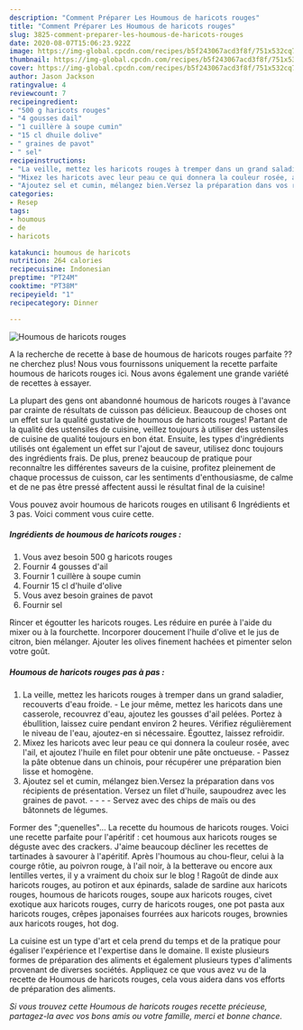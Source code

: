 ```yaml
---
description: "Comment Préparer Les Houmous de haricots rouges"
title: "Comment Préparer Les Houmous de haricots rouges"
slug: 3825-comment-preparer-les-houmous-de-haricots-rouges
date: 2020-08-07T15:06:23.922Z
image: https://img-global.cpcdn.com/recipes/b5f243067acd3f8f/751x532cq70/houmous-de-haricots-rouges-photo-principale-de-la-recette.jpg
thumbnail: https://img-global.cpcdn.com/recipes/b5f243067acd3f8f/751x532cq70/houmous-de-haricots-rouges-photo-principale-de-la-recette.jpg
cover: https://img-global.cpcdn.com/recipes/b5f243067acd3f8f/751x532cq70/houmous-de-haricots-rouges-photo-principale-de-la-recette.jpg
author: Jason Jackson
ratingvalue: 4
reviewcount: 7
recipeingredient:
- "500 g haricots rouges"
- "4 gousses dail"
- "1 cuillère à soupe cumin"
- "15 cl dhuile dolive"
- " graines de pavot"
- " sel"
recipeinstructions:
- "La veille, mettez les haricots rouges à tremper dans un grand saladier, recouverts d&#39;eau froide. Le jour même, mettez les haricots dans une casserole, recouvrez d&#39;eau, ajoutez les gousses d&#39;ail pelées. Portez à ébullition, laissez cuire pendant environ 2 heures. Vérifiez régulièrement le niveau de l&#39;eau, ajoutez-en si nécessaire. Égouttez, laissez refroidir."
- "Mixez les haricots avec leur peau ce qui donnera la couleur rosée, avec l&#39;ail, et ajoutez l&#39;huile en filet pour obtenir une pâte onctueuse. Passez la pâte obtenue dans un chinois, pour récupérer une préparation bien lisse et homogène."
- "Ajoutez sel et cumin, mélangez bien.Versez la préparation dans vos récipients de présentation. Versez un filet d&#39;huile, saupoudrez avec les graines de pavot.     Servez avec des chips de maïs ou des bâtonnets de légumes."
categories:
- Resep
tags:
- houmous
- de
- haricots

katakunci: houmous de haricots 
nutrition: 264 calories
recipecuisine: Indonesian
preptime: "PT24M"
cooktime: "PT38M"
recipeyield: "1"
recipecategory: Dinner

---
```



![Houmous de haricots rouges](https://img-global.cpcdn.com/recipes/b5f243067acd3f8f/751x532cq70/houmous-de-haricots-rouges-photo-principale-de-la-recette.jpg)

A la recherche de recette à base de houmous de haricots rouges parfaite ?? ne cherchez plus! Nous vous fournissons uniquement la recette parfaite houmous de haricots rouges ici. Nous avons également une grande variété de recettes à essayer.

La plupart des gens ont abandonné houmous de haricots rouges à l'avance par crainte de résultats de cuisson pas délicieux. Beaucoup de choses ont un effet sur la qualité gustative de houmous de haricots rouges! Partant de la qualité des ustensiles de cuisine, veillez toujours à utiliser des ustensiles de cuisine de qualité toujours en bon état. Ensuite, les types d'ingrédients utilisés ont également un effet sur l'ajout de saveur, utilisez donc toujours des ingrédients frais. De plus, prenez beaucoup de pratique pour reconnaître les différentes saveurs de la cuisine, profitez pleinement de chaque processus de cuisson, car les sentiments d'enthousiasme, de calme et de ne pas être pressé affectent aussi le résultat final de la cuisine!

<!--inarticleads1-->

Vous pouvez avoir houmous de haricots rouges en utilisant 6 Ingrédients et 3 pas. Voici comment vous cuire cette.

##### Ingrédients de houmous de haricots rouges :

1. Vous avez besoin 500 g haricots rouges
1. Fournir 4 gousses d&#39;ail
1. Fournir 1 cuillère à soupe cumin
1. Fournir 15 cl d&#39;huile d&#39;olive
1. Vous avez besoin  graines de pavot
1. Fournir  sel


Rincer et égoutter les haricots rouges. Les réduire en purée à l&#39;aide du mixer ou à la fourchette. Incorporer doucement l&#39;huile d&#39;olive et le jus de citron, bien mélanger. Ajouter les olives finement hachées et pimenter selon votre goût. 

<!--inarticleads2-->

##### Houmous de haricots rouges pas à pas :

1. La veille, mettez les haricots rouges à tremper dans un grand saladier, recouverts d&#39;eau froide. - Le jour même, mettez les haricots dans une casserole, recouvrez d&#39;eau, ajoutez les gousses d&#39;ail pelées. Portez à ébullition, laissez cuire pendant environ 2 heures. Vérifiez régulièrement le niveau de l&#39;eau, ajoutez-en si nécessaire. Égouttez, laissez refroidir.
1. Mixez les haricots avec leur peau ce qui donnera la couleur rosée, avec l&#39;ail, et ajoutez l&#39;huile en filet pour obtenir une pâte onctueuse. - Passez la pâte obtenue dans un chinois, pour récupérer une préparation bien lisse et homogène.
1. Ajoutez sel et cumin, mélangez bien.Versez la préparation dans vos récipients de présentation. Versez un filet d&#39;huile, saupoudrez avec les graines de pavot. -  -   -  - Servez avec des chips de maïs ou des bâtonnets de légumes.


Former des &#34;;quenelles&#34;… La recette du houmous de haricots rouges. Voici une recette parfaite pour l&#39;apéritif : cet houmous aux haricots rouges se déguste avec des crackers. J&#39;aime beaucoup décliner les recettes de tartinades à savourer à l&#39;apéritif. Après l&#39;houmous au chou-fleur, celui à la courge rôtie, au poivron rouge, à l&#39;ail noir, à la betterave ou encore aux lentilles vertes, il y a vraiment du choix sur le blog ! Ragoût de dinde aux haricots rouges, au potiron et aux épinards, salade de sardine aux haricots rouges, houmous de haricots rouges, soupe aux haricots rouges, civet exotique aux haricots rouges, curry de haricots rouges, one pot pasta aux haricots rouges, crêpes japonaises fourrées aux haricots rouges, brownies aux haricots rouges, hot dog. 

<!--inarticleads1-->

<p>
La cuisine est un type d'art et cela prend du temps et de la pratique pour égaliser l'expérience et l'expertise dans le domaine. Il existe plusieurs formes de préparation des aliments et également plusieurs types d'aliments provenant de diverses sociétés. Appliquez ce que vous avez vu de la recette de Houmous de haricots rouges, cela vous aidera dans vos efforts de préparation des aliments.
</p>

<p>
<i>Si vous trouvez cette Houmous de haricots rouges recette précieuse, partagez-la avec vos bons amis ou votre famille, merci et bonne chance.</i>
</p>
